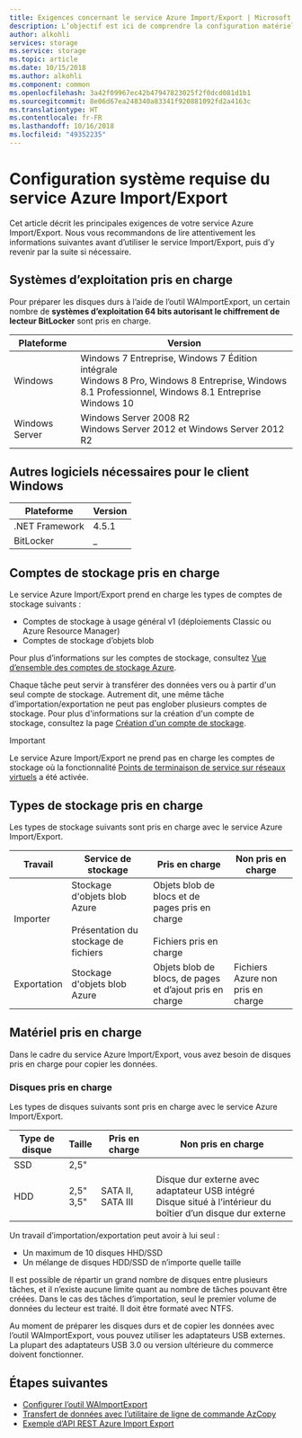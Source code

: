 ```yaml
---
title: Exigences concernant le service Azure Import/Export | Microsoft Docs
description: L’objectif est ici de comprendre la configuration matérielle et logicielle requise pour le service Azure Import/Export.
author: alkohli
services: storage
ms.service: storage
ms.topic: article
ms.date: 10/15/2018
ms.author: alkohli
ms.component: common
ms.openlocfilehash: 3a42f09967ec42b47947823025f2f0dcd081d1b1
ms.sourcegitcommit: 8e06d67ea248340a83341f920881092fd2a4163c
ms.translationtype: HT
ms.contentlocale: fr-FR
ms.lasthandoff: 10/16/2018
ms.locfileid: "49352235"
---
```

# <a name="azure-importexport-system-requirements"></a>Configuration système requise du service Azure Import/Export

Cet article décrit les principales exigences de votre service Azure Import/Export. Nous vous recommandons de lire attentivement les informations suivantes avant d’utiliser le service Import/Export, puis d’y revenir par la suite si nécessaire.

## <a name="supported-operating-systems"></a>Systèmes d’exploitation pris en charge

Pour préparer les disques durs à l’aide de l’outil WAImportExport, un certain nombre de **systèmes d’exploitation 64 bits autorisant le chiffrement de lecteur BitLocker** sont pris en charge.


|Plateforme |Version |
|---------|---------|
|Windows     | Windows 7 Entreprise, Windows 7 Édition intégrale <br> Windows 8 Pro, Windows 8 Entreprise, Windows 8.1 Professionnel, Windows 8.1 Entreprise <br> Windows 10        |
|Windows Server     |Windows Server 2008 R2 <br> Windows Server 2012 et Windows Server 2012 R2         |

## <a name="other-required-software-for-windows-client"></a>Autres logiciels nécessaires pour le client Windows

|Plateforme |Version |
|---------|---------|
|.NET Framework    | 4.5.1       |
| BitLocker        |  _          |


## <a name="supported-storage-accounts"></a>Comptes de stockage pris en charge

Le service Azure Import/Export prend en charge les types de comptes de stockage suivants :

- Comptes de stockage à usage général v1 (déploiements Classic ou Azure Resource Manager)
- Comptes de stockage d’objets blob

Pour plus d’informations sur les comptes de stockage, consultez [Vue d’ensemble des comptes de stockage Azure](storage-account-overview.md).

Chaque tâche peut servir à transférer des données vers ou à partir d'un seul compte de stockage. Autrement dit, une même tâche d’importation/exportation ne peut pas englober plusieurs comptes de stockage. Pour plus d'informations sur la création d'un compte de stockage, consultez la page [Création d'un compte de stockage](storage-quickstart-create-account.md).

> [!IMPORTANT] 
> Le service Azure Import/Export ne prend pas en charge les comptes de stockage où la fonctionnalité [Points de terminaison de service sur réseaux virtuels](../../virtual-network/virtual-network-service-endpoints-overview.md) a été activée. 

## <a name="supported-storage-types"></a>Types de stockage pris en charge

Les types de stockage suivants sont pris en charge avec le service Azure Import/Export.


|Travail  |Service de stockage |Pris en charge  |Non pris en charge  |
|---------|---------|---------|---------|
|Importer     |  Stockage d'objets blob Azure <br><br> Présentation du stockage de fichiers       | Objets blob de blocs et de pages pris en charge <br><br> Fichiers pris en charge          |
|Exportation     |   Stockage d'objets blob Azure       | Objets blob de blocs, de pages et d’ajout pris en charge         | Fichiers Azure non pris en charge


## <a name="supported-hardware"></a>Matériel pris en charge 

Dans le cadre du service Azure Import/Export, vous avez besoin de disques pris en charge pour copier les données.

### <a name="supported-disks"></a>Disques pris en charge

Les types de disques suivants sont pris en charge avec le service Azure Import/Export.


|Type de disque  |Taille  |Pris en charge |Non pris en charge  |
|---------|---------|---------|---------|
|SSD    |   2,5"      |         |         |
|HDD     |  2,5"<br>3,5"       |SATA II, SATA III         |Disque dur externe avec adaptateur USB intégré <br> Disque situé à l’intérieur du boîtier d’un disque dur externe         |


Un travail d’importation/exportation peut avoir à lui seul :
- Un maximum de 10 disques HHD/SSD
- Un mélange de disques HDD/SSD de n’importe quelle taille

Il est possible de répartir un grand nombre de disques entre plusieurs tâches, et il n’existe aucune limite quant au nombre de tâches pouvant être créées. Dans le cas des tâches d’importation, seul le premier volume de données du lecteur est traité. Il doit être formaté avec NTFS.

Au moment de préparer les disques durs et de copier les données avec l’outil WAImportExport, vous pouvez utiliser les adaptateurs USB externes. La plupart des adaptateurs USB 3.0 ou version ultérieure du commerce doivent fonctionner. 


## <a name="next-steps"></a>Étapes suivantes

* [Configurer l’outil WAImportExport](storage-import-export-tool-how-to.md)
* [Transfert de données avec l’utilitaire de ligne de commande AzCopy](storage-use-azcopy.md)
* [Exemple d’API REST Azure Import Export](https://azure.microsoft.com/documentation/samples/storage-dotnet-import-export-job-management/)

